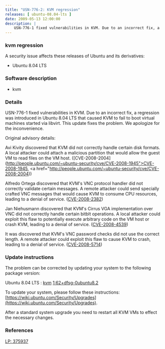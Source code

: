 ```yaml
---
title: "USN-776-2: KVM regression"
releases: [ ubuntu-08.04-lts ]
date: 2009-05-13 12:00:00
description: |
    USN-776-1 fixed vulnerabilities in KVM. Due to an incorrect fix, a regression was introduced in Ubuntu 8.04 LTS that caused KVM to fail to boot virtual machines started via libvirt. This update fixes the problem. We apologize for the inconvenience.
--- 
```

 
### kvm regression

A security issue affects these releases of Ubuntu and its derivatives:

* Ubuntu 8.04 LTS

### Software description

* kvm 

### Details

USN-776-1 fixed vulnerabilities in KVM. Due to an incorrect fix, a regression was introduced in Ubuntu 8.04 LTS that caused KVM to fail to boot virtual machines started via libvirt. This update fixes the problem. We apologize for the inconvenience.

Original advisory details:

 Avi Kivity discovered that KVM did not correctly handle certain disk formats. A local attacker could attach a malicious partition that would allow the guest VM to read files on the VM host. ([CVE-2008-2004](http://people.ubuntu.com/~ubuntu-security/cve/CVE-2008-1945">CVE-2008-1945</a>, <a href="http://people.ubuntu.com/~ubuntu-security/cve/CVE-2008-2004))

 Alfredo Ortega discovered that KVM&#39;s VNC protocol handler did not correctly validate certain messages. A remote attacker could send specially crafted VNC messages that would cause KVM to consume CPU resources, leading to a denial of service. ([CVE-2008-2382](http://people.ubuntu.com/~ubuntu-security/cve/CVE-2008-2382))

 Jan Niehusmann discovered that KVM&#39;s Cirrus VGA implementation over VNC did not correctly handle certain bitblt operations. A local attacker could exploit this flaw to potentially execute arbitrary code on the VM host or crash KVM, leading to a denial of service. ([CVE-2008-4539](http://people.ubuntu.com/~ubuntu-security/cve/CVE-2008-4539))

 It was discovered that KVM&#39;s VNC password checks did not use the correct length. A remote attacker could exploit this flaw to cause KVM to crash, leading to a denial of service. ([CVE-2008-5714](http://people.ubuntu.com/~ubuntu-security/cve/CVE-2008-5714)) 

### Update instructions

The problem can be corrected by updating your system to the following package version:

Ubuntu 8.04 LTS
 : [kvm](https://launchpad.net/ubuntu/+source/kvm) <span> [1:62+dfsg-0ubuntu8.2](https://launchpad.net/ubuntu/+source/kvm/1:62+dfsg-0ubuntu8.2) </span> 

To update your system, please follow these instructions: [https://wiki.ubuntu.com/Security/Upgrades](https://wiki.ubuntu.com/Security/Upgrades).

After a standard system upgrade you need to restart all KVM VMs to effect the necessary changes. 

### References

 [LP: 375937](https://launchpad.net/bugs/375937)
 
